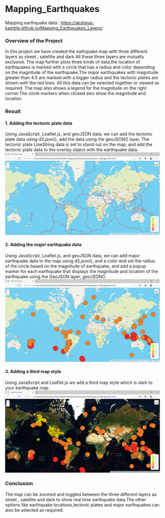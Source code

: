 # Mapping_Earthquakes
Mapping earthquake data : https://akshaya-kamble.github.io/Mapping_Earthquakes_Layers/


### Overview of the Project
In this project we have created the eathquake map with three different layers as street , satellite and dark.All these three layers are mutually exclusive. The map further plots three kinds of data,the location of earthquakes is marked with a circle that has a radius and color depending on the magnitude of the earthquake.The major earthquakes with magnitude greater than 4.5 are marked with a bigger radius and the tectonic plates are shown with the red lines. All this data can be selected together or viewed as required. The map also shows a legend for the magnitude on the right corner.The circle markers when clicked also show the magnitude and location.

### Result

#### 1. Adding the tectonic plate data
Using JavaScript, Leaflet.js, and geoJSON data, we can add the tectonic plate data using d3.json(), add the data using the geoJSON() layer, The tectonic plate LineString data is set to stand out on the map, and add the tectonic plate data to the overlay object with the earthquake data.
![](https://github.com/Akshaya-Kamble/Mapping_Earthquakes/blob/main/Earthquake_Challenge/Reference%20Images/tectonic%20plates.PNG)

#### 2. Adding the major earthquake data
Using JavaScript, Leaflet.js, and geoJSON data, we can add major earthquake data to the map using d3.json(), and a color and set the radius of the circle based on the magnitude of earthquake, and add a popup marker for each earthquake that displays the magnitude and location of the earthquake using the GeoJSON layer, geoJSON().
![](https://github.com/Akshaya-Kamble/Mapping_Earthquakes/blob/main/Earthquake_Challenge/Reference%20Images/major%20earthquakes.PNG)

#### 3. Adding a third map style
Using JavaScript and Leaflet.js we add a third map style which is dark to your earthquake map.
![](https://github.com/Akshaya-Kamble/Mapping_Earthquakes/blob/main/Earthquake_Challenge/Reference%20Images/satellite.PNG)

### Conclusion
The map can be zoomed and toggled between the three different layers as street , satellite and dark to show real time earthquake data.The other options like earthquake locations,tectonic plates and major earthquakes can also be selected as required.

